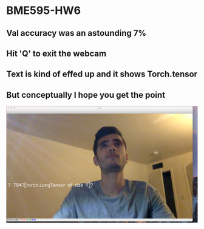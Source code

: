 # BME595-HW6
## Val accuracy was an astounding 7%

## Hit 'Q' to exit the webcam

## Text is kind of effed up and it shows Torch.tensor
## But conceptually I hope you get the point
![alt text](https://github.com/ssk1991/BME595-HW6/blob/master/images/Screen%20Shot%202017-10-16%20at%202.18.24%20AM.png)
